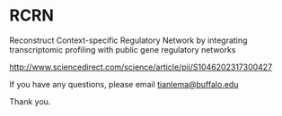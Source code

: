# RCRN
Reconstruct Context-specific Regulatory Network by integrating transcriptomic profiling with public gene regulatory networks

http://www.sciencedirect.com/science/article/pii/S1046202317300427

If you have any questions, please email tianlema@buffalo.edu 

Thank you.
